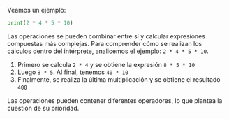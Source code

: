 Veamos un ejemplo:

```python
print(2 * 4 * 5 * 10)
```


Las operaciones se pueden combinar entre sí y calcular expresiones compuestas más complejas. Para comprender cómo se realizan los cálculos dentro del intérprete, analicemos el ejemplo: `2 * 4 * 5 * 10`.

1. Primero se calcula `2 * 4` y se obtiene la expresión `8 * 5 * 10`
2. Luego `8 * 5`. Al final, tenemos `40 * 10`
3. Finalmente, se realiza la última multiplicación y se obtiene el resultado `400`

Las operaciones pueden contener diferentes operadores, lo que plantea la cuestión de su prioridad.
